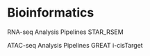 # Bioinformatics
RNA-seq Analysis Pipelines
    STAR_RSEM

ATAC-seq Analysis Pipelines
    GREAT
    i-cisTarget
